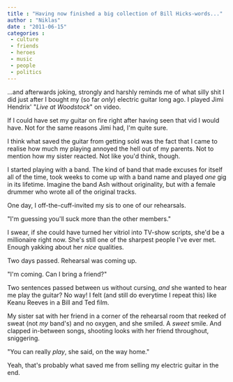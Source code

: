 ```yaml
---
title : "Having now finished a big collection of Bill Hicks-words..."
author : "Niklas"
date : "2011-06-15"
categories : 
 - culture
 - friends
 - heroes
 - music
 - people
 - politics
---
```


...and afterwards joking, strongly and harshly reminds me of what silly shit I did just after I bought my (so far _only_) electric guitar long ago. I played Jimi Hendrix' "_Live at Woodstock_" on video.

If I could have set my guitar on fire right after having seen that vid I would have. Not for the same reasons Jimi had, I'm quite sure.

I think what saved the guitar from getting sold was the fact that I came to realise how much my playing annoyed the hell out of my parents. Not to mention how my sister reacted. Not like you'd think, though.

I started playing with a band. The kind of band that made excuses for itself all of the time, took weeks to come up with a band name and played _one_ gig in its lifetime. Imagine the band Ash without originality, but with a female drummer who wrote all of the original tracks.

One day, I off-the-cuff-invited my sis to one of our rehearsals.

"I'm guessing you'll suck more than the other members."

I swear, if she could have turned her vitriol into TV-show scripts, she'd be a millionaire right now. She's still one of the sharpest people I've ever met. Enough yakking about her _nice_ qualities.

Two days passed. Rehearsal was coming up.

"I'm coming. Can I bring a friend?"

Two sentences passed between us without cursing, _and_ she wanted to hear me play the guitar? No way! I felt (and still do everytime I repeat this) like Keanu Reeves in a Bill and Ted film.

My sister sat with her friend in a corner of the rehearsal room that reeked of sweat (not _my_ band's) and no oxygen, and she smiled. A _sweet_ smile. And clapped in-between songs, shooting looks with her friend throughout, sniggering.

"You can really _play_, she said, on the way home."

Yeah, that's probably what saved me from selling my electric guitar in the end.
